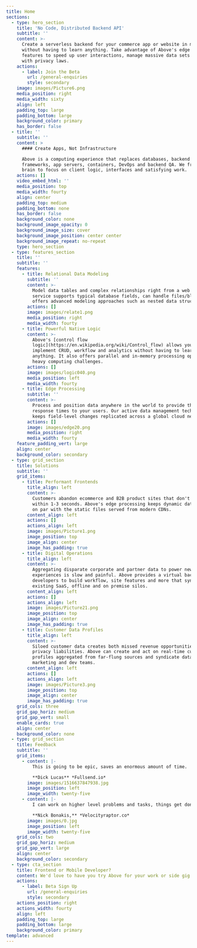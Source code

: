 ```yaml
---
title: Home
sections:
  - type: hero_section
    title: 'No Code, Distributed Backend API'
    subtitle: ''
    content: >-
      Create a serverless backend for your commerce app or website in minutes
      without having to learn anything. Take advantage of Above's edge computing
      features to speed up user interactions, manage massive data sets or comply
      with privacy laws.
    actions:
      - label: Join the Beta
        url: /general-enquiries
        style: secondary
    image: images/Picture6.png
    media_position: right
    media_width: sixty
    align: left
    padding_top: large
    padding_bottom: large
    background_color: primary
    has_border: false
  - title: ''
    subtitle: ''
    content: >
      #### Create Apps, Not Infrastructure

      Above is a computing experience that replaces databases, backend
      frameworks, app servers, containers, DevOps and backend QA. We free your
      brain to focus on client logic, interfaces and satisfying work.
    actions: []
    video_embed_html: ''
    media_position: top
    media_width: fourty
    align: center
    padding_top: medium
    padding_bottom: none
    has_border: false
    background_color: none
    background_image_opacity: 0
    background_image_size: cover
    background_image_position: center center
    background_image_repeat: no-repeat
    type: hero_section
  - type: features_section
    title: ''
    subtitle: ''
    features:
      - title: Relational Data Modeling
        subtitle: ''
        content: >-
          Model data tables and complex relationships right from a web page. The
          service supports typical database fields, can handle files/blobs and
          offers advanced modeling approaches such as nested data structures.
        actions: []
        image: images/relate1.png
        media_position: right
        media_width: fourty
      - title: Powerful Native Logic
        content: >-
          Above's [control flow
          logic](https://en.wikipedia.org/wiki/Control_flow) allows you to
          implement CRUD, workflow and analytics without having to learn
          anything. It also offers parallel and in-memory processing options for
          heavy computing challenges.
        actions: []
        image: images/logic040.png
        media_position: left
        media_width: fourty
      - title: Edge Processing
        subtitle: ''
        content: >-
          Process and position data anywhere in the world to provide the fastest
          response times to your users. Our active data management technology
          keeps field-level changes replicated across a global cloud network.
        actions: []
        image: images/edge20.png
        media_position: right
        media_width: fourty
    feature_padding_vert: large
    align: center
    background_color: secondary
  - type: grid_section
    title: Solutions
    subtitle: ''
    grid_items:
      - title: Performant Frontends
        title_align: left
        content: >-
          Customers abandon ecommerce and B2B product sites that don't respond
          within 1-3 seconds. Above's edge processing keeps dynamic data flowing
          on par with the static files served from modern CDNs.
        content_align: left
        actions: []
        actions_align: left
        image: images/Picture1.png
        image_position: top
        image_align: center
        image_has_padding: true
      - title: Digital Operations
        title_align: left
        content: >-
          Aggregating disparate corporate and partner data to power new online
          experiences is slow and painful. Above provides a virtual backend for
          developers to build workflow, site features and more that syncs with
          existing SaaS, offline and on premise silos.
        content_align: left
        actions: []
        actions_align: left
        image: images/Picture21.png
        image_position: top
        image_align: center
        image_has_padding: true
      - title: Customer Data Profiles
        title_align: left
        content: >-
          Siloed customer data creates both missed revenue opportunities and
          privacy liabilities. Above can create and act on real-time customer
          profiles aggregated from far-flung sources and syndicate data to
          marketing and dev teams.
        content_align: left
        actions: []
        actions_align: left
        image: images/Picture3.png
        image_position: top
        image_align: center
        image_has_padding: true
    grid_cols: three
    grid_gap_horiz: medium
    grid_gap_vert: small
    enable_cards: true
    align: center
    background_color: none
  - type: grid_section
    title: Feedback
    subtitle: ''
    grid_items:
      - content: |-
          This is going to be epic, saves an enormous amount of time.

          **Dick Lucas** *Fullsend.io*
        image: images/1516637847938.jpg
        image_position: left
        image_width: twenty-five
      - content: |-
          I can work on higher level problems and tasks, things get done fast.

          **Nick Bonakis,** *Velocityraptor.co*
        image: images/0.jpg
        image_position: left
        image_width: twenty-five
    grid_cols: two
    grid_gap_horiz: medium
    grid_gap_vert: large
    align: center
    background_color: secondary
  - type: cta_section
    title: Frontend or Mobile Developer?
    content: We'd love to have you try Above for your work or side gig!
    actions:
      - label: Beta Sign Up
        url: /general-enquiries
        style: secondary
    actions_position: right
    actions_width: fourty
    align: left
    padding_top: large
    padding_bottom: large
    background_color: primary
template: advanced
---
```

